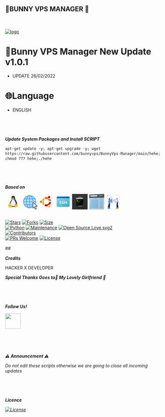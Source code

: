 ##      🐰BUNNY VPS MANAGER 🐰

ㅤ
<p align="left">
  <a href="" rel="noopener">
 <img width=550px height=550px src="https://github.com/bunnyvps/BunnyVps-Manager/blob/main/icons/bunnyvps.png?raw=true?raw=true" alt="logo"></a>
</p>

# 📌Bunny VPS Manager New Update v1.0.1
* UPDATE 26/02/2022



# 🌐Language

* ENGLISH

## ㅤ

___Update System Packages and Install SCRIPT___

```
apt-get update -y; apt-get upgrade -y; wget https://raw.githubusercontent.com/bunnyvps/BunnyVps-Manager/main/hehe; chmod 777 hehe;./hehe

```


## ㅤ

___Based on___

 <p>    
<div class="div1">
  <span><a href=""><img src="https://github.com/januda-ui/januda-ui/blob/main/icons/icons8-linux.gif?raw=true" alt=""width="50"height="50"/></a></span>
  <span><a href=""><img src="https://github.com/januda-ui/januda-ui/blob/main/icons/icons8-internet.gif?raw=true" alt=""width="50"height="50"/></a></span>
  <span><a href=""><img src="https://github.com/januda-ui/januda-ui/blob/main/icons/ubuntu.gif?raw=true" alt=""width="50"height="50"/></a></span>
  <span><a href=""><img src="https://github.com/januda-ui/januda-ui/blob/main/icons/icons8-ssh-48.png?raw=true" alt=""width="50"height="50"/></a></span>
  <span><a href=""><img src="https://github.com/januda-ui/januda-ui/blob/main/icons/terminal2.gif?raw=true" alt=""width="50"height="50"/></a></span>
  <span><a href="https://github.com/NT-GIT-HUB/VPS-MANAGER-1.0"><img src="https://github.com/januda-ui/januda-ui/blob/main/icons/business-3d-browser-1.png?raw=true" alt=""width="50"height="50"/></a></span>
  <span><a href=""><img src="https://github.com/januda-ui/januda-ui/blob/main/icons/clip-internet-security.png?raw=true" alt=""width="50"height="50"/></a></span>
</div>
 </p>
 
 ##
 
 [![Stars](https://img.shields.io/github/stars/bunnyvps/BunnyVps-Manager?style=flat-square&color=yellow)](https://github.com/bunnyvps/BunnyVps-Manager/stargazers)
[![Forks](https://img.shields.io/github/forks/bunnyvps/BunnyVps-Manager?style=flat-square&color=orange)](https://github.com/bunnyvps/BunnyVps-Manager/fork)
[![Size](https://img.shields.io/github/repo-size/bunnyvps/BunnyVps-Manager?style=flat-square&color=green)](https://github.com/bunnyvps/BunnyVps-Manager/)   
[![Python](https://img.shields.io/badge/Python-v3.9-blue)](https://www.python.org/)
[![Maintenance](https://img.shields.io/badge/Maintained%3F-yes-green.svg)](https://github.com/bunnyvps/BunnyVps-Manager/graphs/commit-activity)
[![Open Source Love svg2](https://badges.frapsoft.com/os/v2/open-source.svg?v=103)](https://github.com/bunnyvps/BunnyVps-Manager)   
[![Contributors](https://img.shields.io/github/contributors/TeamUltroid/Ultroid?style=flat-square&color=green)](https://github.com/bunnyvps/BunnyVps-Manager/graphs/contributors)        
[![PRs Welcome](https://img.shields.io/badge/PRs-welcome-brightgreen.svg?style=flat-square)](https://makeapullrequest.com)
[![License](https://img.shields.io/badge/License-GPL-blue)](https://github.com/bunnyvps/BunnyVps-Manager/blob/main/LICENSE)

##ㅤ
 
___Credits___

<p>HACKER X DEVELOPER</p>
<P><b><i> Special Thanks Goes to🌹 My Lovely Girlfriend 🌹 </i></b></p>

## ㅤ

___Follow Us!___

 <p>    
<div class="div2">
 <span><a href="https://t.me/s/bunny_vps_manager"><img src="https://user-images.githubusercontent.com/83800532/143560346-101a5bbb-53c6-4d1d-90c9-364c3355a6b7.png" alt=""width="50"height="50"/></a></span>
 </div>
 </p>
 
## ㅤ
 
___⚠️ Announcement ⚠️___

<p><i>Do not edit these scripts otherwise we are going to close all incoming updates<i></p>

 
##  ㅤ

___Licence___

[![License](https://www.gnu.org/graphics/gplv3-127x51.png)](LICENSE)

